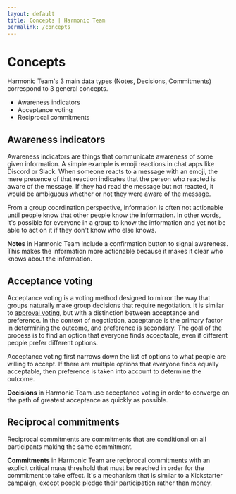 ```yaml
---
layout: default
title: Concepts | Harmonic Team
permalink: /concepts
---
```


# Concepts

Harmonic Team's 3 main data types (Notes, Decisions, Commitments) correspond to 3 general concepts.

* Awareness indicators
* Acceptance voting
* Reciprocal commitments

## Awareness indicators

Awareness indicators are things that communicate awareness of some given information. A simple example is emoji reactions in chat apps like Discord or Slack. When someone reacts to a message with an emoji, the mere presence of that reaction indicates that the person who reacted is aware of the message. If they had read the message but not reacted, it would be ambiguous whether or not they were aware of the message.

From a group coordination perspective, information is often not actionable until people know that other people know the information. In other words, it's possible for everyone in a group to know the information and yet not be able to act on it if they don't know who else knows.

__Notes__ in Harmonic Team include a confirmation button to signal awareness. This makes the information more actionable because it makes it clear who knows about the information.

## Acceptance voting

Acceptance voting is a voting method designed to mirror the way that groups naturally make group decisions that require negotiation. It is similar to [approval voting](https://en.wikipedia.org/wiki/Approval_voting), but with a distinction between acceptance and preference. In the context of negotiation, acceptance is the primary factor in determining the outcome, and preference is secondary. The goal of the process is to find an option that everyone finds acceptable, even if different people prefer different options.

Acceptance voting first narrows down the list of options to what people are willing to accept. If there are multiple options that everyone finds equally acceptable, then preference is taken into account to determine the outcome.

__Decisions__ in Harmonic Team use acceptance voting in order to converge on the path of greatest acceptance as quickly as possible.

## Reciprocal commitments

Reciprocal commitments are commitments that are conditional on all participants making the same commitment.

__Commitments__ in Harmonic Team are reciprocal commitments with an explicit critical mass threshold that must be reached in order for the commitment to take effect. It's a mechanism that is similar to a Kickstarter campaign, except people pledge their participation rather than money.